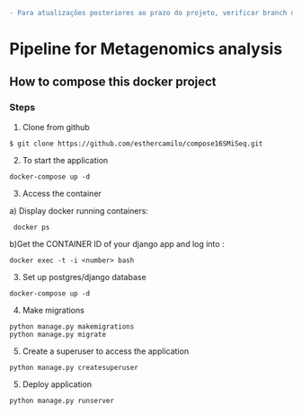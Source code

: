 ```diff
- Para atualizações posteriores ao prazo do projeto, verificar branch delay.
```


# Pipeline for Metagenomics analysis

## How to compose this docker project

### Steps

1. Clone from github

```
$ git clone https://github.com/esthercamilo/compose16SMiSeq.git
```

2. To start the application

```
docker-compose up -d  
```

3. Access the container

a) Display docker running containers:

```
 docker ps  
```

b)Get the CONTAINER ID <number> of your django app and log into :

```
docker exec -t -i <number> bash  
```

3. Set up postgres/django database

```
docker-compose up -d  
```
4. Make migrations

```
python manage.py makemigrations
python manage.py migrate  
```


5. Create a superuser to access the application

```
python manage.py createsuperuser  
```

5. Deploy application

```
python manage.py runserver  
```




